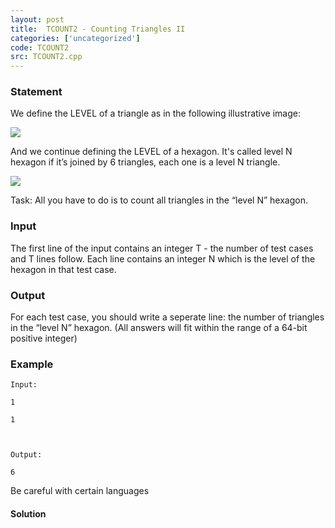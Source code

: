 ```yaml
---
layout: post
title:  TCOUNT2 - Counting Triangles II
categories: ['uncategorized']
code: TCOUNT2
src: TCOUNT2.cpp
---
```


### **Statement**

We define the LEVEL of a triangle as in the following illustrative image:  

![](https://www.spoj.com/content/duonghanguyen:tricount.png)  

And we continue defining the LEVEL of a hexagon. It's called level N hexagon
if it’s joined by 6 triangles, each one is a level N triangle.  

![](https://www.spoj.com/content/duonghanguyen:tcount2.png)  

Task: All you have to do is to count all triangles in the “level N”
hexagon.

### Input

The first line of the input contains an integer T - the number of test cases
and T lines follow. Each line contains an integer N which is the level of the
hexagon in that test case.

### Output

For each test case, you should write a seperate line: the number of triangles
in the “level N” hexagon. (All answers will fit within the range of a 64-bit
positive integer)

### Example

    
    
    Input:
    1
    1
    
    Output:
    6
    

Be careful with certain languages



#### **Solution**



